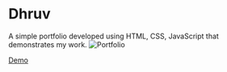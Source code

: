 # Dhruv
A simple portfolio developed using HTML, CSS, JavaScript that demonstrates my work.
![Portfolio](https://user-images.githubusercontent.com/40533390/94310892-fbed5100-ff97-11ea-8cda-7ee387e9628e.png)

<a href="https://dhruvdesai.netlify.app/">Demo</a>

